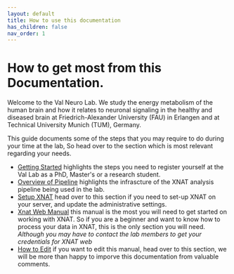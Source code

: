 ```yaml
---
layout: default
title: How to use this documentation
has_children: false
nav_order: 1
---
```


# How to get most from this Documentation.

Welcome to the Val Neuro Lab. We study the energy metabolism of the human brain and how it relates to neuronal signaling in the healthy and diseased brain at Friedrich-Alexander University (FAU) in Erlangen and at Technical University Munich (TUM), Germany.

This guide documents some of the steps that you may require to do during your time at the lab, So head over to the section which is most relevant regarding your needs.
- [Getting Started](https://armos05.github.io/docs/Getting%20Started/) highlights the steps you need to register yourself at the Val Lab as a PhD, Master's or a research student.
- [Overview of Pipeline](https://armos05.github.io/docs/xnat/Overview/) highlights the infrascture of the XNAT analysis pipeline being used in the lab.
- [Setup XNAT](https://armos05.github.io/docs/xnat/Setup_XNAT/) head over to this section if you need to set-up XNAT on your server, and update the administrative settings. 
- [Xnat Web Manual](https://armos05.github.io/docs/xnat/XNAT_web/) this manual is the most you will need to get started on working with XNAT. So if you are a beginner and want to know how to process your data in XNAT, this is the only section you will need. *Although you may have to contact the lab members to get your credentials for XNAT web*
- [How to Edit](https://armos05.github.io/docs/Suggest%20Edits/) if you want to edit this manual, head over to this section, we will be more than happy to imporve this documentation from valuable comments.
